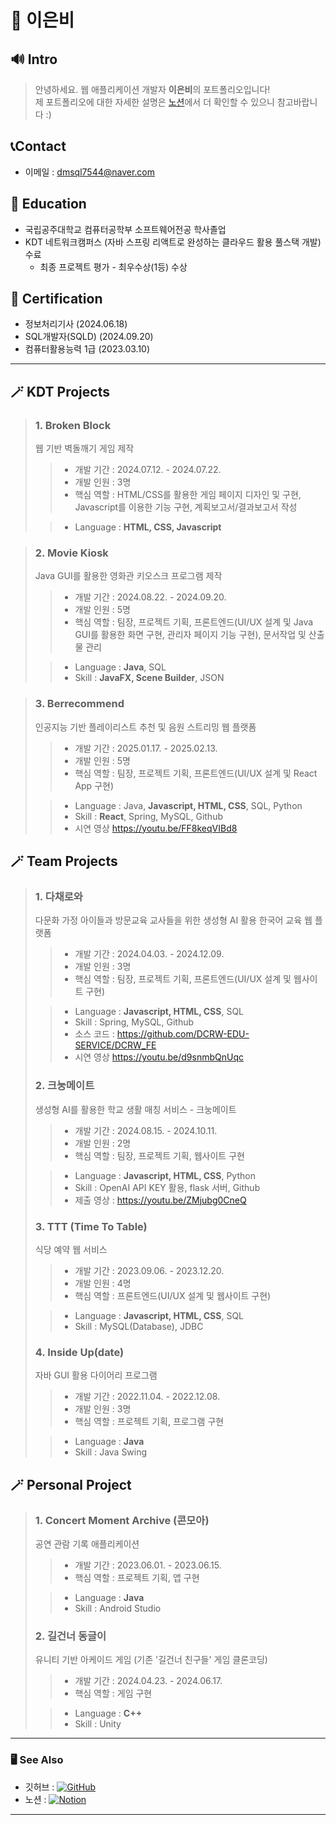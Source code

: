 # 📒 이은비
## 🔊 Intro
> 안녕하세요. 웹 애플리케이션 개발자 **이은비**의 포트폴리오입니다!  
> 제 포트폴리오에 대한 자세한 설명은 <a href='https://tranquil-phalange-0f4.notion.site/Portfolio-37ccd5d0a6c34220b9f5f05bb88ead90'>노션</a>에서 더 확인할 수 있으니 참고바랍니다 :)

## 📞Contact
- 이메일 : dmsql7544@naver.com

## 🏫 Education
* 국립공주대학교 컴퓨터공학부 소프트웨어전공 학사졸업
* KDT 네트워크캠퍼스 (자바 스프링 리액트로 완성하는 클라우드 활용 풀스택 개발) 수료
  * 최종 프로젝트 평가 - 최우수상(1등) 수상

## 📝 Certification
- 정보처리기사 (2024.06.18)
- SQL개발자(SQLD) (2024.09.20)
- 컴퓨터활용능력 1급 (2023.03.10)
---
## 🪄 KDT Projects
> ### 1. Broken Block
> 웹 기반 벽돌깨기 게임 제작
>  > - 개발 기간 : 2024.07.12. - 2024.07.22.
>  > - 개발 인원 : 3명
>  > - 핵심 역할 : HTML/CSS를 활용한 게임 페이지 디자인 및 구현, Javascript를 이용한 기능 구현, 계획보고서/결과보고서 작성
> 
>  > - Language : **HTML, CSS, Javascript**

> ### 2. Movie Kiosk
> Java GUI를 활용한 영화관 키오스크 프로그램 제작
>  > - 개발 기간 : 2024.08.22. - 2024.09.20.
>  > - 개발 인원 : 5명
>  > - 핵심 역할 : 팀장, 프로젝트 기획, 프론트엔드(UI/UX 설계 및 Java GUI를 활용한 화면 구현, 관리자 페이지 기능 구현), 문서작업 및 산출물 관리
> 
>  > - Language : **Java**, SQL
>  > - Skill : **JavaFX, Scene Builder**, JSON

> ### 3. Berrecommend
> 인공지능 기반 플레이리스트 추천 및 음원 스트리밍 웹 플랫폼
>  > - 개발 기간 : 2025.01.17. - 2025.02.13.
>  > - 개발 인원 : 5명
>  > - 핵심 역할 : 팀장, 프로젝트 기획, 프론트엔드(UI/UX 설계 및 React App 구현)
> 
>  > - Language : Java, **Javascript, HTML, CSS**, SQL, Python
>  > - Skill : **React**, Spring, MySQL, Github
>  > - 시연 영상 https://youtu.be/FF8keqVIBd8

## 🪄 Team Projects
> ### 1. 다채로와
> 다문화 가정 아이들과 방문교육 교사들을 위한 생성형 AI 활용 한국어 교육 웹 플랫폼
>  > - 개발 기간 : 2024.04.03. - 2024.12.09.
>  > - 개발 인원 : 3명
>  > - 핵심 역할 : 팀장, 프로젝트 기획, 프론트엔드(UI/UX 설계 및 웹사이트 구현)
> 
>  > - Language : **Javascript, HTML, CSS**, SQL
>  > - Skill : Spring, MySQL, Github
>  > - 소스 코드 : https://github.com/DCRW-EDU-SERVICE/DCRW_FE
>  > - 시연 영상 https://youtu.be/d9snmbQnUqc
>  
> ### 2. 크눙메이트
> 생성형 AI를 활용한 학교 생활 매칭 서비스 - 크눙메이트
>  > - 개발 기간 : 2024.08.15. - 2024.10.11.
>  > - 개발 인원 : 2명
>  > - 핵심 역할 : 팀장, 프로젝트 기획, 웹사이트 구현
> 
>  > - Language : **Javascript, HTML, CSS**, Python
>  > - Skill : OpenAI API KEY 활용, flask 서버, Github
>  > - 제출 영상 : https://youtu.be/ZMjubg0CneQ
> 
> ### 3. TTT (Time To Table)
> 식당 예약 웹 서비스
>  > - 개발 기간 : 2023.09.06. - 2023.12.20.
>  > - 개발 인원 : 4명
>  > - 핵심 역할 : 프론트엔드(UI/UX 설계 및 웹사이트 구현)
> 
>  > - Language : **Javascript, HTML, CSS**, SQL
>  > - Skill : MySQL(Database), JDBC
> 
> ### 4. Inside Up(date)
> 자바 GUI 활용 다이어리 프로그램
>  > - 개발 기간 : 2022.11.04. - 2022.12.08.
>  > - 개발 인원 : 3명
>  > - 핵심 역할 : 프로젝트 기획, 프로그램 구현
> 
>  > - Language : **Java**
>  > - Skill : Java Swing

## 🪄 Personal Project
> ### 1. Concert Moment Archive (콘모아)
> 공연 관람 기록 애플리케이션
>  > - 개발 기간 : 2023.06.01. - 2023.06.15.
>  > - 핵심 역할 : 프로젝트 기획, 앱 구현
> 
>  > - Language : **Java**
>  > - Skill : Android Studio
>  
> ### 2. 길건너 동글이
> 유니티 기반 아케이드 게임 (기존 '길건너 친구들' 게임 클론코딩)
>  > - 개발 기간 : 2024.04.23. - 2024.06.17.
>  > - 핵심 역할 : 게임 구현
> 
>  > - Language : **C++**
>  > - Skill : Unity

---
### 🖥️ See Also
- 깃허브 : <a href="https://github.com/0and4" target='_blank'>![GitHub](https://img.shields.io/badge/github-%23121011.svg?style=for-the-badge&logo=github&logoColor=white) </a>
- 노션 : <a href='https://tranquil-phalange-0f4.notion.site/Portfolio-37ccd5d0a6c34220b9f5f05bb88ead90'>![Notion](https://img.shields.io/badge/Notion-%23000000.svg?style=for-the-badge&logo=notion&logoColor=white)</a>
---
